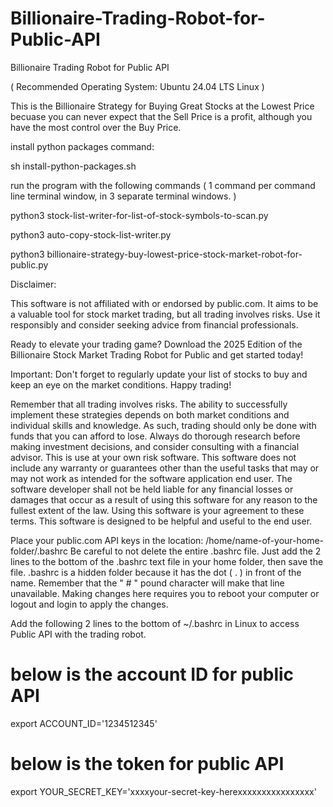 # Billionaire-Trading-Robot-for-Public-API
Billionaire Trading Robot for Public API

( Recommended Operating System: Ubuntu 24.04 LTS Linux ) 

This is the Billionaire Strategy for Buying Great Stocks at the Lowest Price becuase you can never expect that the Sell Price is a profit, although you have the most control over the Buy Price.

install python packages command: 

sh install-python-packages.sh

run the program with the following commands ( 1 command per command line terminal window, in 3 separate terminal windows. )

python3 stock-list-writer-for-list-of-stock-symbols-to-scan.py

python3 auto-copy-stock-list-writer.py

python3 billionaire-strategy-buy-lowest-price-stock-market-robot-for-public.py

Disclaimer:

This software is not affiliated with or endorsed by public.com. It aims to be a valuable tool for stock market trading, but all trading involves risks. Use it responsibly and consider seeking advice from financial professionals.

Ready to elevate your trading game? Download the 2025 Edition of the Billionaire Stock Market Trading Robot for Public and get started today!

Important: Don't forget to regularly update your list of stocks to buy and keep an eye on the market conditions. Happy trading!

Remember that all trading involves risks. The ability to successfully implement these strategies depends on both market conditions and individual skills and knowledge. As such, trading should only be done with funds that you can afford to lose. Always do thorough research before making investment decisions, and consider consulting with a financial advisor. This is use at your own risk software. This software does not include any warranty or guarantees other than the useful tasks that may or may not work as intended for the software application end user. The software developer shall not be held liable for any financial losses or damages that occur as a result of using this software for any reason to the fullest extent of the law. Using this software is your agreement to these terms. This software is designed to be helpful and useful to the end user.

Place your public.com API keys in the location: /home/name-of-your-home-folder/.bashrc Be careful to not delete the entire .bashrc file. Just add the 2 lines to the bottom of the .bashrc text file in your home folder, then save the file. .bashrc is a hidden folder because it has the dot ( . ) in front of the name. Remember that the " # " pound character will make that line unavailable. 
Making changes here requires you to reboot your computer or logout and login to apply the changes.

Add the following 2 lines to the bottom of ~/.bashrc in Linux to access Public API with the trading robot. 

# below is the account ID for public API
export ACCOUNT_ID='1234512345'
# below is the token for public API
export YOUR_SECRET_KEY='xxxxyour-secret-key-herexxxxxxxxxxxxxxxx'

